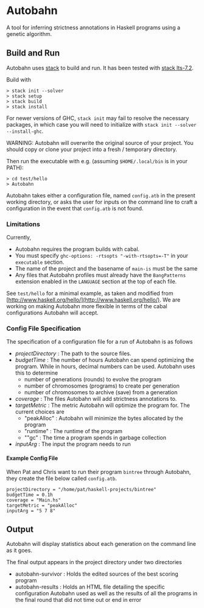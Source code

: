 # Autobahn

A tool for inferring strictness annotations in Haskell programs using a genetic algorithm.

## Build and Run

Autobahn uses [stack](https://github.com/commercialhaskell/stack) to build and run.
It has been tested with [stack lts-7.2](https://github.com/fpco/lts-haskell/blob/master/lts-7.2.yaml).

Build with

```
> stack init --solver
> stack setup
> stack build
> stack install
```

For newer versions of GHC, `stack init` may fail to resolve the necessary packages,
in which case you will need to initialize with `stack init --solver --install-ghc`.

WARNING: Autobahn will overwrite the original source of your project. You should
copy or clone your project into a fresh / temporary directory.

Then run the executable with e.g. (assuming `$HOME/.local/bin` is in your PATH):

```
> cd test/hello
> Autobahn
```

Autobahn takes either a configuration file, named `config.atb` in the present working
directory, or asks the user for inputs on the command line to craft a configuration
in the event that `config.atb` is not found.

### Limitations

Currently,

- Autobahn requires the program builds with cabal.
- You must specify `ghc-options: -rtsopts "-with-rtsopts=-T"` in your `executable` section.
- The name of the project and the basename of `main-is` must be the same
- Any files that Autobahn profiles must already have the `BangPatterns` extension enabled
  in the `LANGUAGE` section at the top of each file.

See `test/hello` for a minimal example, as taken and modified from
[http://www.haskell.org/hello/](http://www.haskell.org/hello/). We are working on making
Autobahn more flexible in terms of the cabal configurations Autobahn will accept.

### Config File Specification

The specification of a configuration file for a run of Autobahn is as follows

- *projectDirectory* : The path to the source files.
- *budgetTime* : The number of hours Autobahn can spend optimizing the program.
  While in hours, decimal numbers can be used. Autobahn uses this to determine
  - number of generations (rounds) to evolve the program
  - number of chromosomes (programs) to create per generation
  - number of chromosomes to archive (save) from a generation
- *coverage* : The files Autobahn will add strictness annotations to.
- *targetMetric* : The metric Autobahn will optimize the program for. The current choices are
  - "peakAlloc" : Autobahn will minimize the bytes allocated by the program
  - "runtime" : The runtime of the program
  - ""gc" : The time a program spends in garbage collection
- *inputArg* : The input the program needs to run

#### Example Config File

When Pat and Chris want to run their program `bintree` through Autobahn, they
create the file below called `config.atb`.

```
projectDirectory = "/home/pat/haskell-projects/bintree"
budgetTime = 0.1h
coverage = "Main.hs"
targetMetric = "peakAlloc"
inputArg = "5 7 8"
```

## Output

Autobahn will display statistics about each generation on the command line as it goes.

The final output appears in the project directory under two directories

- autobahn-survivor : Holds the edited sources of the best scoring program
- autobahn-results  : Holds an HTML file detailing the specific configuration Autobahn used
                      as well as the results of all the programs in the final round that did
                      not time out or end in error
